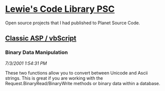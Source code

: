 # [Lewie's Code Library PSC](../../README.md)

Open source projects that I had published to Planet Source Code.

## [Classic ASP / vbScript](../README.md)

### Binary Data Manipulation

*7/3/2001 1:54:31 PM*

These two functions allow you to convert between Unicode and Ascii strings. This is great if you are working with the Request.BinaryRead/BinaryWrite methods or binary data within a database.



